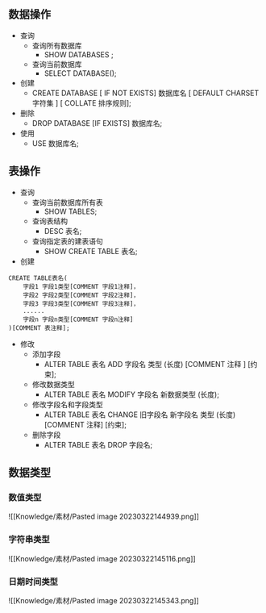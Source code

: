## 数据操作

* 查询
	* 查询所有数据库
		* SHOW DATABASES ;
	* 查询当前数据库
		* SELECT DATABASE();
* 创建
	* CREATE DATABASE [ IF NOT EXISTS] 数据库名 [ DEFAULT CHARSET 字符集 ] [ COLLATE 排序规则];
* 删除
	* DROP DATABASE [IF EXISTS] 数据库名;
* 使用
	* USE 数据库名;

## 表操作

* 查询
	* 查询当前数据库所有表
		* SHOW TABLES;
	* 查询表结构
		* DESC 表名;
	* 查询指定表的建表语句
		* SHOW CREATE TABLE 表名;
* 创建

```
CREATE TABLE表名(
	字段1 字段1类型[COMMENT 字段1注释]，
	字段2 字段2类型[COMMENT 字段2注释]，
	字段3 字段3类型[COMMENT 字段3注释]，
	......
	字段n 字段n类型[COMMENT 字段n注释]
)[COMMENT 表注释];
```

* 修改
	* 添加字段
		* ALTER TABLE 表名 ADD 字段名 类型 (长度) [COMMENT 注释 ] [约束];
	* 修改数据类型
		* ALTER TABLE 表名 MODIFY 字段名 新数据类型 (长度);
	* 修改字段名和字段类型
		* ALTER TABLE 表名 CHANGE 旧字段名 新字段名 类型 (长度) [COMMENT 注释] [约束];
	* 删除字段
		* ALTER TABLE 表名 DROP 字段名;

## 数据类型

### 数值类型

![[Knowledge/素材/Pasted image 20230322144939.png]]

### 字符串类型

![[Knowledge/素材/Pasted image 20230322145116.png]]

### 日期时间类型

![[Knowledge/素材/Pasted image 20230322145343.png]]

